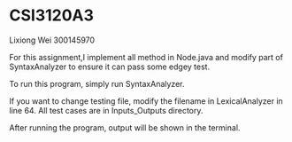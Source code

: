 # CSI3120A3

Lixiong Wei 300145970

For this assignment,I implement all method in Node.java and modify part of SyntaxAnalyzer to ensure it can pass some edgey test.

To run this program, simply run SyntaxAnalyzer.

If you want to change testing file, modify the filename in LexicalAnalyzer in line 64. All test cases are in Inputs_Outputs directory.

After running the program, output will be shown in the terminal.
